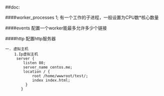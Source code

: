 ##doc:





####worker_processes 1;
	有一个工作的子进程，一般设置为CPU数*核心数量

####events 
	配置一个worker能最多允许多少个链接

####http
	配置http服务器

	一. 虚拟主机
		1.Ip虚拟主机
		 server {
      	    listen 80;
	        server_name centos.me;
    	    location / {
                root /home/wwwroot/test/;
                index index.html;
   		     }
  		   }
	


	 